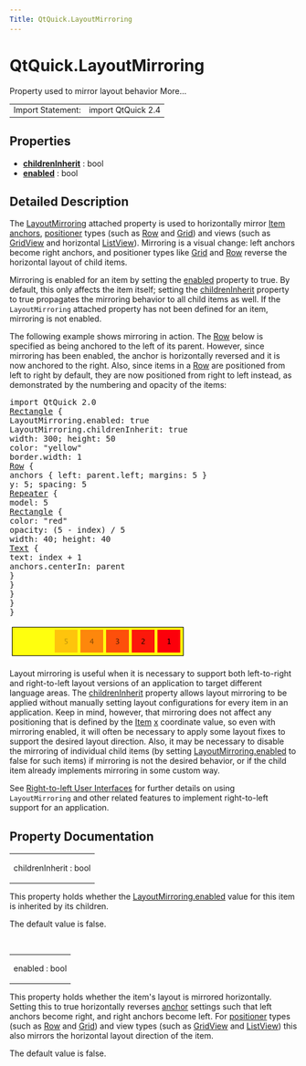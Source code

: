 ```yaml
---
Title: QtQuick.LayoutMirroring
---
```


# QtQuick.LayoutMirroring

<span class="subtitle"></span>
<!-- $$$LayoutMirroring-brief -->
<p>Property used to mirror layout behavior More...</p>
<!-- @@@LayoutMirroring -->
<table class="alignedsummary">
<tr><td class="memItemLeft rightAlign topAlign"> Import Statement:</td><td class="memItemRight bottomAlign"> import QtQuick 2.4</td></tr></table><ul>
</ul>
<h2 id="properties">Properties</h2>
<ul>
<li class="fn"><b><b><a href="#childrenInherit-prop">childrenInherit</a></b></b> : bool</li>
<li class="fn"><b><b><a href="#enabled-prop">enabled</a></b></b> : bool</li>
</ul>
<!-- $$$LayoutMirroring-description -->
<h2 id="details">Detailed Description</h2>
</p>
<p>The <a href="index.html">LayoutMirroring</a> attached property is used to horizontally mirror <a href="QtQuick.qtquick-positioning-anchors.md#anchor-layout">Item anchors</a>, <a href="QtQuick.qtquick-positioning-layouts.md">positioner</a> types (such as <a href="QtQuick.qtquick-positioning-layouts.md#row">Row</a> and <a href="QtQuick.qtquick-positioning-layouts.md#grid">Grid</a>) and views (such as <a href="QtQuick.draganddrop/#gridview">GridView</a> and horizontal <a href="QtQuick.ListView.md">ListView</a>). Mirroring is a visual change: left anchors become right anchors, and positioner types like <a href="QtQuick.qtquick-positioning-layouts.md#grid">Grid</a> and <a href="QtQuick.qtquick-positioning-layouts.md#row">Row</a> reverse the horizontal layout of child items.</p>
<p>Mirroring is enabled for an item by setting the <a href="#enabled-prop">enabled</a> property to true. By default, this only affects the item itself; setting the <a href="#childrenInherit-prop">childrenInherit</a> property to true propagates the mirroring behavior to all child items as well. If the <code>LayoutMirroring</code> attached property has not been defined for an item, mirroring is not enabled.</p>
<p>The following example shows mirroring in action. The <a href="QtQuick.qtquick-positioning-layouts.md#row">Row</a> below is specified as being anchored to the left of its parent. However, since mirroring has been enabled, the anchor is horizontally reversed and it is now anchored to the right. Also, since items in a <a href="QtQuick.qtquick-positioning-layouts.md#row">Row</a> are positioned from left to right by default, they are now positioned from right to left instead, as demonstrated by the numbering and opacity of the items:</p>
<pre class="qml">import QtQuick 2.0
<span class="type"><a href="QtQuick.Rectangle.md">Rectangle</a></span> {
<span class="name">LayoutMirroring</span>.enabled: <span class="number">true</span>
<span class="name">LayoutMirroring</span>.childrenInherit: <span class="number">true</span>
<span class="name">width</span>: <span class="number">300</span>; <span class="name">height</span>: <span class="number">50</span>
<span class="name">color</span>: <span class="string">&quot;yellow&quot;</span>
<span class="name">border</span>.width: <span class="number">1</span>
<span class="type"><a href="QtQuick.Row.md">Row</a></span> {
<span class="type">anchors</span> { <span class="name">left</span>: <span class="name">parent</span>.<span class="name">left</span>; <span class="name">margins</span>: <span class="number">5</span> }
<span class="name">y</span>: <span class="number">5</span>; <span class="name">spacing</span>: <span class="number">5</span>
<span class="type"><a href="QtQuick.Repeater.md">Repeater</a></span> {
<span class="name">model</span>: <span class="number">5</span>
<span class="type"><a href="QtQuick.Rectangle.md">Rectangle</a></span> {
<span class="name">color</span>: <span class="string">&quot;red&quot;</span>
<span class="name">opacity</span>: (<span class="number">5</span> <span class="operator">-</span> <span class="name">index</span>) <span class="operator">/</span> <span class="number">5</span>
<span class="name">width</span>: <span class="number">40</span>; <span class="name">height</span>: <span class="number">40</span>
<span class="type"><a href="QtQuick.Text.md">Text</a></span> {
<span class="name">text</span>: <span class="name">index</span> <span class="operator">+</span> <span class="number">1</span>
<span class="name">anchors</span>.centerIn: <span class="name">parent</span>
}
}
}
}
}</pre>
<p class="centerAlign"><img src="../../../media/layoutmirroring.png" alt="" /></p><p>Layout mirroring is useful when it is necessary to support both left-to-right and right-to-left layout versions of an application to target different language areas. The <a href="#childrenInherit-prop">childrenInherit</a> property allows layout mirroring to be applied without manually setting layout configurations for every item in an application. Keep in mind, however, that mirroring does not affect any positioning that is defined by the <a href="QtQuick.Item.md">Item</a> <a href="QtQuick.Item.md#x-prop">x</a> coordinate value, so even with mirroring enabled, it will often be necessary to apply some layout fixes to support the desired layout direction. Also, it may be necessary to disable the mirroring of individual child items (by setting <a href="#enabled-prop">LayoutMirroring.enabled</a> to false for such items) if mirroring is not the desired behavior, or if the child item already implements mirroring in some custom way.</p>
<p>See <a href="QtQuick.qtquick-positioning-righttoleft.md">Right-to-left User Interfaces</a> for further details on using <code>LayoutMirroring</code> and other related features to implement right-to-left support for an application.</p>
<!-- @@@LayoutMirroring -->
<h2>Property Documentation</h2>
<!-- $$$childrenInherit -->
<table class="qmlname"><tr valign="top" id="childrenInherit-prop"><td class="tblQmlPropNode"><p><span class="name">childrenInherit</span> : <span class="type">bool</span></p></td></tr></table><p>This property holds whether the <a href="#enabled-prop">LayoutMirroring.enabled</a> value for this item is inherited by its children.</p>
<p>The default value is false.</p>
<!-- @@@childrenInherit -->
<br/>
<!-- $$$enabled -->
<table class="qmlname"><tr valign="top" id="enabled-prop"><td class="tblQmlPropNode"><p><span class="name">enabled</span> : <span class="type">bool</span></p></td></tr></table><p>This property holds whether the item's layout is mirrored horizontally. Setting this to true horizontally reverses <a href="QtQuick.qtquick-positioning-anchors.md#anchor-layout">anchor</a> settings such that left anchors become right, and right anchors become left. For <a href="QtQuick.qtquick-positioning-layouts.md">positioner</a> types (such as <a href="QtQuick.qtquick-positioning-layouts.md#row">Row</a> and <a href="QtQuick.qtquick-positioning-layouts.md#grid">Grid</a>) and view types (such as <a href="QtQuick.draganddrop/#gridview">GridView</a> and <a href="QtQuick.ListView.md">ListView</a>) this also mirrors the horizontal layout direction of the item.</p>
<p>The default value is false.</p>
<!-- @@@enabled -->
<br/>
